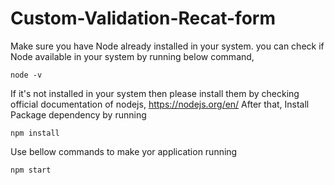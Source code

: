 # Custom-Validation-Recat-form

Make sure you have Node already installed in your system. you can check if Node available in your system by running below command,

```
node -v
```

If it's not installed in your system then please install them by checking official documentation of nodejs,
https://nodejs.org/en/
After that, Install Package dependency by running 
```
npm install
```

Use bellow commands to make yor application running 
```
npm start
```
